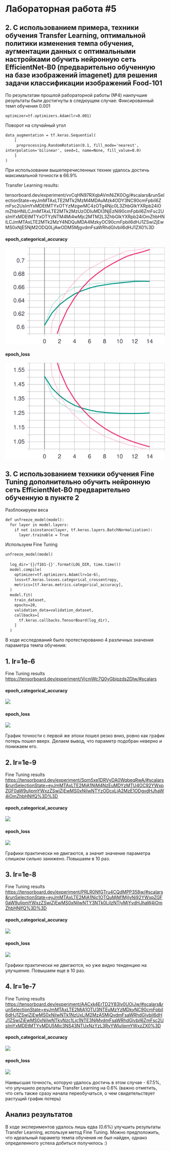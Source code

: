 # Лабораторная работа #5
## 2. С использованием примера, техники обучения Transfer Learning, оптимальной политики изменения темпа обучения, аугментации данных с оптимальными настройками обучить нейронную сеть EfficientNet-B0 (предварительно обученную на базе изображений imagenet) для решения задачи классификации изображений Food-101

По результатам прошлой рабораторной работы (№4) наилучшие результаты были достигнуты в следюущем случае:
Фиксированный темп обучения 0.001
```
optimizer=tf.optimizers.Adam(lr=0.001)
```
Поворот на случайный угол
```
data_augmentation = tf.keras.Sequential(
    [
     preprocessing.RandomRotation(0.1, fill_mode='nearest', interpolation='bilinear', seed=1, name=None, fill_value=0.0)
    ]
)
```
При использовании вышеперечисленных техник удалось достичь максимальной точности в 66.9%

Transfer Learning results:

tensorboard.dev/experiment/vvCqHN97RXqbAVmNiZK0Og/#scalars&runSelectionState=eyJmMTAxLTE2MTk2MzM4MDAuMzk4ODY3NC90cmFpbiI6ZmFsc2UsImYxMDEtMTYxOTYzMzgwMC4zOTg4Njc0L3ZhbGlkYXRpb24iOmZhbHNlLCJmMTAxLTE2MTk2MzUzODIuMDI3NjEzNi90cmFpbiI6ZmFsc2UsImYxMDEtMTYxOTYzNTM4Mi4wMjc2MTM2L3ZhbGlkYXRpb24iOmZhbHNlLCJmMTAxLTE2MTk2MzY4NDQuMDA4MzkyOC90cmFpbiI6dHJ1ZSwiZjEwMS0xNjE5NjM2ODQ0LjAwODM5MjgvdmFsaWRhdGlvbiI6dHJ1ZX0%3D

#### epoch_categorical_accuracy
<img src="https://raw.githubusercontent.com/PigCakee/omi_lab4/main/epoch_categorical_accuracy_3_c_fill_mode_nearest.svg">

#### epoch_loss
<img src="https://raw.githubusercontent.com/PigCakee/omi_lab4/main/epoch_loss_3_c_fill_mode_nearest.svg">

## 3. С использованием техники обучения Fine Tuning дополнительно обучить нейронную сеть EfficientNet-B0 предварительно обученную в пункте 2

Разблокируем веса
```
def unfreeze_model(model):
  for layer in model.layers:
    if not isinstance(layer, tf.keras.layers.BatchNormalization):
      layer.trainable = True
```
Используем Fine Tuning
```
unfreeze_model(model)

  log_dir='{}/f101-{}'.format(LOG_DIR, time.time())
  model.compile(
    optimizer=tf.optimizers.Adam(lr=1e-6),
    loss=tf.keras.losses.categorical_crossentropy,
    metrics=[tf.keras.metrics.categorical_accuracy],
  )
  model.fit(
    train_dataset,
    epochs=20,
    validation_data=validation_dataset,
    callbacks=[
      tf.keras.callbacks.TensorBoard(log_dir),
    ]
  )
```

В ходе исследований было протестированно 4 различных значения параметра темпа обучения:

## 1. lr=1e-6

Fine Tuning results
https://tensorboard.dev/experiment/VjcnjWc7Q0yGbipzds2DIw/#scalars

#### epoch_categorical_accuracy
<img src="https://raw.githubusercontent.com/PigCakee/omi_lab4/main/epoch_categorical_accuracy_1e-6.svg">

#### epoch_loss
<img src="https://raw.githubusercontent.com/PigCakee/omi_lab4/main/epoch_loss_1e-6.svg">

График точности с первой же эпохи пошел резко вниз, ровно как график потерь пошел вверх. Делаем вывод, что параметр подобран неверно и понижаем его. 

## 2. lr=1e-9

Fine Tuning results
https://tensorboard.dev/experiment/Spm5xe1DRVyDA0WqbeqRwA/#scalars&runSelectionState=eyJmMTAxLTE2MjA1NjM4NzEuMDYzMTU4OC92YWxpZGF0aW9uIjpmYWxzZSwiZjEwMS0xNjIwNTYzODcxLjA2MzE1ODgvdHJhaW4iOmZhbHNlfQ%3D%3D

#### epoch_categorical_accuracy
<img src="https://raw.githubusercontent.com/PigCakee/omi_lab4/main/epoch_categorical_accuracy_1e-9.svg">

#### epoch_loss
<img src="https://raw.githubusercontent.com/PigCakee/omi_lab4/main/epoch_loss_1e-9.svg">

Графики практически не двигаются, а значит значение параметра слишком сильно занижено. Повышаем в 10 раз.

## 3. lr=1e-8

Fine Tuning results
https://tensorboard.dev/experiment/PRLR0NfGTru4CQdMPP358w/#scalars&runSelectionState=eyJmMTAxLTE2MjA1Njc1OTQuMjM1MjIyNi92YWxpZGF0aW9uIjpmYWxzZSwiZjEwMS0xNjIwNTY3NTk0LjIzNTIyMjYvdHJhaW4iOmZhbHNlfQ%3D%3D

#### epoch_categorical_accuracy
<img src="https://raw.githubusercontent.com/PigCakee/omi_lab4/main/epoch_categorical_accuracy_1e-8.svg">

#### epoch_loss
<img src="https://raw.githubusercontent.com/PigCakee/omi_lab4/main/epoch_loss_1e-8.svg">

Графики практически не двигаются, но уже видно тенденцию на улучшение. Повышаем еще в 10 раз.

## 4. lr=1e-7

Fine Tuning results
https://tensorboard.dev/experiment/AACxk4ErTD2Y83lv0UOiJw/#scalars&runSelectionState=eyJmMTAxLTE2MjA1OTU3NTEuMzYzMDkyNC90cmFpbiI6dHJ1ZSwiZjEwMS0xNjIwNTk1NzUxLjM2MzA5MjQvdmFsaWRhdGlvbiI6dHJ1ZSwiZjEwMS0xNjIwNTkyNzc1Ljc1NTE3NjMvdmFsaWRhdGlvbiI6ZmFsc2UsImYxMDEtMTYyMDU5Mjc3NS43NTUxNzYzL3RyYWluIjpmYWxzZX0%3D

#### epoch_categorical_accuracy
<img src="https://raw.githubusercontent.com/PigCakee/omi_lab4/main/epoch_categorical_accuracy_1e-7.svg">

#### epoch_loss
<img src="https://raw.githubusercontent.com/PigCakee/omi_lab4/main/epoch_loss_1e-7.svg">

Наивысшая точность, которую удалось достичь в этом случае - 67.5%, что улучшило результаты Transfer Learning на 0.6% (важно отметить, что сеть также сразу начала переобучаться, о чем свидетельствует растущий график потерь)

## Анализ результатов
В ходе экспериментов удалось лишь едва (0.6%) улучшить результаты Transfer Learning, используя метод Fine Tuning. Можно предположить, что идеальный параметр темпа обучения не был найден, однако определенного успеха добиться получилось :)
